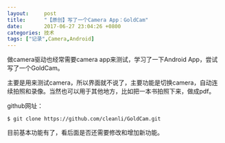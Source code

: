 ```yaml
---
layout:     post
title:      "【原创】写了一个Camera App：GoldCam"
date:       2017-06-27 23:04:26 +0800
categories: 技术
tags: ["记录",Camera,Android]
---
```


做camera驱动也经常需要camera app来测试，学习了一下Android App，尝试写了一个GoldCam。

主要是用来测试camera，所以界面就不说了，主要功能是切换camera，自动连续拍照和录像。当然也可以用于其他地方，比如把一本书拍照下来，做成pdf。

github网址：
```
$ git clone https://github.com/cleanli/GoldCam.git
```

目前基本功能有了，看后面是否还需要修改和增加新功能。
